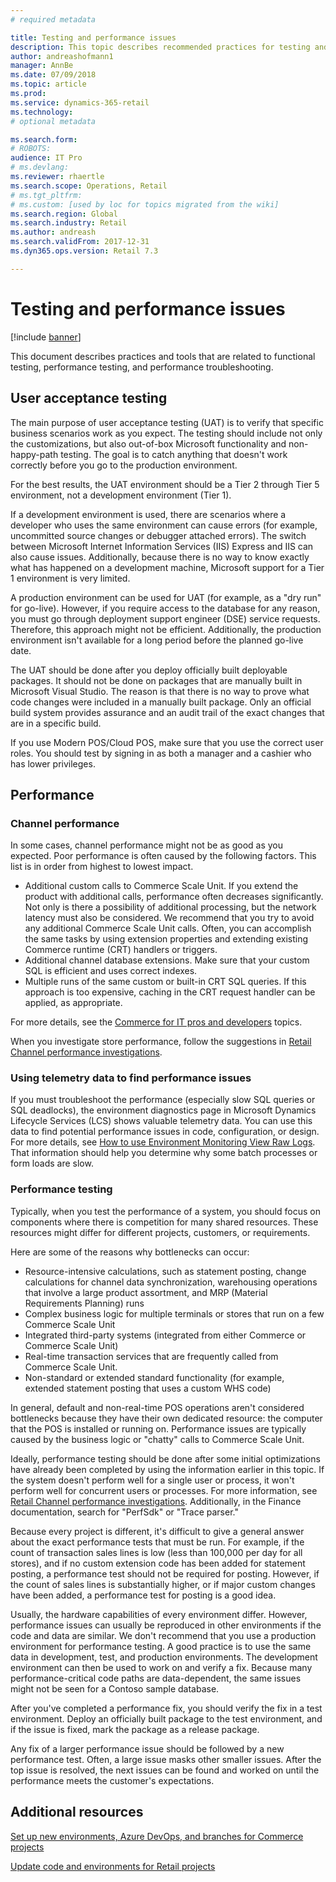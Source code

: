 ```yaml
---
# required metadata

title: Testing and performance issues
description: This topic describes recommended practices for testing and performance for Microsoft Dynamics 365 Commerce implementation projects.
author: andreashofmann1
manager: AnnBe
ms.date: 07/09/2018
ms.topic: article
ms.prod: 
ms.service: dynamics-365-retail
ms.technology: 
# optional metadata

ms.search.form: 
# ROBOTS: 
audience: IT Pro
# ms.devlang: 
ms.reviewer: rhaertle
ms.search.scope: Operations, Retail
# ms.tgt_pltfrm: 
# ms.custom: [used by loc for topics migrated from the wiki]
ms.search.region: Global
ms.search.industry: Retail
ms.author: andreash
ms.search.validFrom: 2017-12-31
ms.dyn365.ops.version: Retail 7.3

---
```



# Testing and performance issues

[!include [banner](../../includes/banner.md)]

This document describes practices and tools that are related to functional testing, performance testing, and performance troubleshooting.

## User acceptance testing

The main purpose of user acceptance testing (UAT) is to verify that specific business scenarios work as you expect. The testing should include not only the customizations, but also out-of-box Microsoft functionality and non-happy-path testing. The goal is to catch anything that doesn't work correctly before you go to the production environment.

For the best results, the UAT environment should be a Tier 2 through Tier 5 environment, not a development environment (Tier 1).

If a development environment is used, there are scenarios where a developer who uses the same environment can cause errors (for example, uncommitted source changes or debugger attached errors). The switch between Microsoft Internet Information Services (IIS) Express and IIS can also cause issues. Additionally, because there is no way to know exactly what has happened on a development machine, Microsoft support for a Tier 1 environment is very limited.

A production environment can be used for UAT (for example, as a "dry run" for go-live). However, if you require access to the database for any reason, you must go through deployment support engineer (DSE) service requests. Therefore, this approach might not be efficient. Additionally, the production environment isn't available for a long period before the planned go-live date.

The UAT should be done after you deploy officially built deployable packages. It should not be done on packages that are manually built in Microsoft Visual Studio. The reason is that there is no way to prove what code changes were included in a manually built package. Only an official build system provides assurance and an audit trail of the exact changes that are in a specific build.

If you use Modern POS/Cloud POS, make sure that you use the correct user roles. You should test by signing in as both a manager and a cashier who has lower privileges.

## Performance
### Channel performance

In some cases, channel performance might not be as good as you expected. Poor performance is often caused by the following factors. This list is in order from highest to lowest impact.

- Additional custom calls to Commerce Scale Unit. If you extend the product with additional calls, performance often decreases significantly. Not only is there a possibility of additional processing, but the network latency must also be considered. We recommend that you try to avoid any additional Commerce Scale Unit calls. Often, you can accomplish the same tasks by using extension properties and extending existing Commerce runtime (CRT) handlers or triggers.
- Additional channel database extensions. Make sure that your custom SQL is efficient and uses correct indexes.
- Multiple runs of the same custom or built-in CRT SQL queries. If this approach is too expensive, caching in the CRT request handler can be applied, as appropriate.

For more details, see the [Commerce for IT pros and developers](https://docs.microsoft.com/dynamics365/unified-operations/retail/dev-itpro/dev-retail-home-page) topics.

When you investigate store performance, follow the suggestions in [Retail Channel performance investigations](https://dynamicsnotes.com/retail-channel-performance-investigations/).

### Using telemetry data to find performance issues

If you must troubleshoot the performance (especially slow SQL queries or SQL deadlocks), the environment diagnostics page in Microsoft Dynamics Lifecycle Services (LCS) shows valuable telemetry data. You can use this data to find potential performance issues in code, configuration, or design. For more details, see [How to use Environment Monitoring View Raw Logs](https://blogs.msdn.microsoft.com/axsa/2018/06/05/how-to-use-environment-monitoring-view-raw-logs/). That information should help you determine why some batch processes or form loads are slow.


### Performance testing

Typically, when you test the performance of a system, you should focus on components where there is competition for many shared resources. These resources might differ for different projects, customers, or requirements.

Here are some of the reasons why bottlenecks can occur:

- Resource-intensive calculations, such as statement posting, change calculations for channel data synchronization, warehousing operations that involve a large product assortment, and MRP (Material Requirements Planning) runs
- Complex business logic for multiple terminals or stores that run on a few Commerce Scale Unit 
- Integrated third-party systems (integrated from either Commerce or Commerce Scale Unit)
- Real-time transaction services that are frequently called from Commerce Scale Unit.
- Non-standard or extended standard functionality (for example, extended statement posting that uses a custom WHS code)

In general, default and non-real-time POS operations aren't considered bottlenecks because they have their own dedicated resource: the computer that the POS is installed or running on. Performance issues are typically caused by the business logic or "chatty" calls to Commerce Scale Unit.

Ideally, performance testing should be done after some initial optimizations have already been completed by using the information earlier in this topic. If the system doesn't perform well for a single user or process, it won't perform well for concurrent users or processes. For more information, see [Retail Channel performance investigations](https://dynamicsnotes.com/retail-channel-performance-investigations/). Additionally, in the Finance documentation, search for "PerfSdk" or "Trace parser."

Because every project is different, it's difficult to give a general answer about the exact performance tests that must be run. For example, if the count of transaction sales lines is low (less than 100,000 per day for all stores), and if no custom extension code has been added for statement posting, a performance test should not be required for posting. However, if the count of sales lines is substantially higher, or if major custom changes have been added, a performance test for posting is a good idea.

Usually, the hardware capabilities of every environment differ. However, performance issues can usually be reproduced in other environments if the code and data are similar. We don't recommend that you use a production environment for performance testing. A good practice is to use the same data in development, test, and production environments. The development environment can then be used to work on and verify a fix. Because many performance-critical code paths are data-dependent, the same issues might not be seen for a Contoso sample database.

After you've completed a performance fix, you should verify the fix in a test environment. Deploy an officially built package to the test environment, and if the issue is fixed, mark the package as a release package. 

Any fix of a larger performance issue should be followed by a new performance test. Often, a large issue masks other smaller issues. After the top issue is resolved, the next issues can be found and worked on until the performance meets the customer's expectations.

## Additional resources
[Set up new environments, Azure DevOps, and branches for Commerce projects](./new-environments-visual-studio-teams-branch-retail-projects.md)

[Update code and environments for Retail projects](./updating-environments.md)
